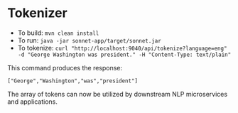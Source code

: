 # Tokenizer

* To build: `mvn clean install`
* To run: `java -jar sonnet-app/target/sonnet.jar`
* To tokenize: `curl "http://localhost:9040/api/tokenize?language=eng" -d "George Washington was president." -H "Content-Type: text/plain"`

This command produces the response:

`["George","Washington","was","president"]`

The array of tokens can now be utilized by downstream NLP microservices and applications.